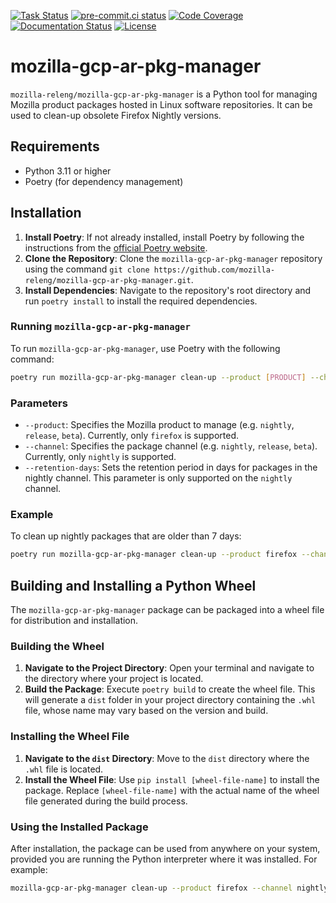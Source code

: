[![Task Status](https://firefox-ci-tc.services.mozilla.com/api/github/v1/repository/mozilla-releng/mozilla-gcp-ar-pkg-manager/main/badge.svg)](https://firefox-ci-tc.services.mozilla.com/api/github/v1/repository/mozilla-releng/mozilla-gcp-ar-pkg-manager/main/latest)
[![pre-commit.ci status](https://results.pre-commit.ci/badge/github/mozilla-releng/mozilla-gcp-ar-pkg-manager/main.svg)](https://results.pre-commit.ci/latest/github/mozilla-releng/mozilla-gcp-ar-pkg-manager/main)
[![Code Coverage](https://codecov.io/gh/mozilla-releng/mozilla-gcp-ar-pkg-manager/branch/main/graph/badge.svg?token=GJIV52ZQNP)](https://codecov.io/gh/mozilla-releng/mozilla-gcp-ar-pkg-manager)
[![Documentation Status](https://readthedocs.org/projects/mozilla-gcp-ar-pkg-manager/badge/?version=latest)](https://mozilla-gcp-ar-pkg-manager.readthedocs.io/en/latest/?badge=latest)
[![License](https://img.shields.io/badge/license-MPL%202.0-orange.svg)](http://mozilla.org/MPL/2.0)

# mozilla-gcp-ar-pkg-manager

`mozilla-releng/mozilla-gcp-ar-pkg-manager` is a Python tool for managing Mozilla product packages hosted in Linux software repositories.
It can be used to clean-up obsolete Firefox Nightly versions.

## Requirements
- Python 3.11 or higher
- Poetry (for dependency management)

## Installation
1. **Install Poetry**: If not already installed, install Poetry by following the instructions from the [official Poetry website](https://python-poetry.org/docs/).
2. **Clone the Repository**: Clone the `mozilla-gcp-ar-pkg-manager` repository using the command `git clone https://github.com/mozilla-releng/mozilla-gcp-ar-pkg-manager.git`.
3. **Install Dependencies**: Navigate to the repository's root directory and run `poetry install` to install the required dependencies.

### Running `mozilla-gcp-ar-pkg-manager`
To run `mozilla-gcp-ar-pkg-manager`, use Poetry with the following command:
```bash
poetry run mozilla-gcp-ar-pkg-manager clean-up --product [PRODUCT] --channel [CHANNEL] --retention-days [DAYS]
```

### Parameters
- `--product`: Specifies the Mozilla product to manage (e.g. `nightly`, `release`, `beta`). Currently, only `firefox` is supported.
- `--channel`: Specifies the package channel (e.g. `nightly`, `release`, `beta`). Currently, only `nightly` is supported.
- `--retention-days`: Sets the retention period in days for packages in the nightly channel. This parameter is only supported on the `nightly` channel.

### Example
To clean up nightly packages that are older than 7 days:

```bash
poetry run mozilla-gcp-ar-pkg-manager clean-up --product firefox --channel nightly --retention-days 7
```

## Building and Installing a Python Wheel

The `mozilla-gcp-ar-pkg-manager` package can be packaged into a wheel file for distribution and installation.

### Building the Wheel
1. **Navigate to the Project Directory**: Open your terminal and navigate to the directory where your project is located.
2. **Build the Package**: Execute `poetry build` to create the wheel file. This will generate a `dist` folder in your project directory containing the `.whl` file, whose name may vary based on the version and build.

### Installing the Wheel File
1. **Navigate to the `dist` Directory**: Move to the `dist` directory where the `.whl` file is located.
2. **Install the Wheel File**: Use `pip install [wheel-file-name]` to install the package. Replace `[wheel-file-name]` with the actual name of the wheel file generated during the build process.

### Using the Installed Package
After installation, the package can be used from anywhere on your system, provided you are running the Python interpreter where it was installed. For example:

```bash
mozilla-gcp-ar-pkg-manager clean-up --product firefox --channel nightly --retention-days 3
```
